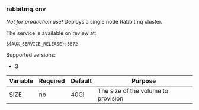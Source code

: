 
### rabbitmq.env

*Not for production use!* Deploys a single node Rabbitmq cluster.

The service is available on review at: 

```
${AUX_SERVICE_RELEASE}:5672
```

Supported versions:
- 3

| Variable     | Required | Default  | Purpose  |
| ------------ | -------- | -------- | -------- |
| SIZE         | no       | 40Gi     | The size of the volume to provision |
